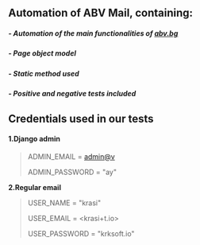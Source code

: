 ## Automation of ABV Mail, containing:

##### - Automation of the main functionalities of [abv.bg](https://www.abv.bg/)
##### - Page object model 
##### - Static method used
##### - Positive and negative tests included


## Credentials used in our tests


#### **1.Django admin**

> ADMIN_EMAIL = <admin@v>
> 
> ADMIN_PASSWORD = "ay"

**2.Regular email** 

> USER_NAME = "krasi"
> 
> USER_EMAIL = <krasi+t.io>
> 
> USER_PASSWORD = "krksoft.io"


